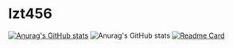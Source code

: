 # lzt456
[![Anurag's GitHub stats](https://github-readme-stats.vercel.app/api?username=1670074219)](https://github.com/anuraghazra/github-readme-stats)
![Anurag's GitHub stats](https://github-readme-stats.vercel.app/api?username=1670074219&hide=contribs,prs)
[![Readme Card](https://github-readme-stats.vercel.app/api/pin/?username=anuraghazra&repo=github-readme-stats)](https://github.com/anuraghazra/github-readme-stats)

